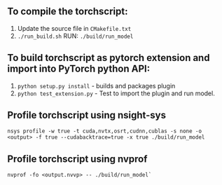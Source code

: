 ## To compile the torchscript:
1. Update the source file in `CMakefile.txt`
2. `./run_build.sh`
RUN: `./build/run_model`

## To build torchscript as pytorch extension and import into PyTorch python API:
1. `python setup.py install` - builds and packages plugin
2. `python test_extension.py` - Test to import the plugin and run model.

## Profile torchscript using nsight-sys
```
nsys profile -w true -t cuda,nvtx,osrt,cudnn,cublas -s none -o <output> -f true --cudabacktrace=true -x true ./build/run_model
```

## Profile torchscript using nvprof
```
nvprof -fo <output.nvvp> -- ./build/run_model`
```
